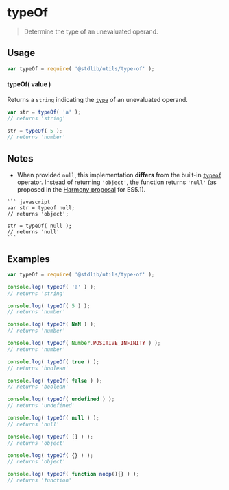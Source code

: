 typeOf
===
> Determine the type of an unevaluated operand.

<!-- <usage> -->
## Usage

``` javascript
var typeOf = require( '@stdlib/utils/type-of' );
```

#### typeOf( value )

Returns a `string` indicating the [`type`][type-of] of an unevaluated operand.

``` javascript
var str = typeOf( 'a' );
// returns 'string'

str = typeOf( 5 );
// returns 'number'
```
<!-- </usage> -->

<!-- <notes> -->
## Notes

*    When provided `null`, this implementation __differs__ from the built-in [`typeof`][type-of] operator. Instead of returning `'object'`, the function returns `'null'` (as proposed in the [Harmony proposal][harmony-proposal] for ES5.1).

    ``` javascript
    var str = typeof null;
    // returns 'object';

    str = typeOf( null );
    // returns 'null'
    ```

<!-- </notes> -->

<!-- <examples> -->
## Examples

``` javascript
var typeOf = require( '@stdlib/utils/type-of' );

console.log( typeOf( 'a' ) );
// returns 'string'

console.log( typeOf( 5 ) );
// returns 'number'

console.log( typeOf( NaN ) );
// returns 'number'

console.log( typeOf( Number.POSITIVE_INFINITY ) );
// returns 'number'

console.log( typeOf( true ) );
// returns 'boolean'

console.log( typeOf( false ) );
// returns 'boolean'

console.log( typeOf( undefined ) );
// returns 'undefined'

console.log( typeOf( null ) );
// returns 'null'

console.log( typeOf( [] ) );
// returns 'object'

console.log( typeOf( {} ) );
// returns 'object'

console.log( typeOf( function noop(){} ) );
// returns 'function'
```
<!-- </examples> -->

<!-- <links> -->
[type-of]: https://developer.mozilla.org/en-US/docs/Web/JavaScript/Reference/Operators/typeof
[harmony-proposal]: http://wiki.ecmascript.org/doku.php?id=harmony:typeof_null
<!-- </links> -->
